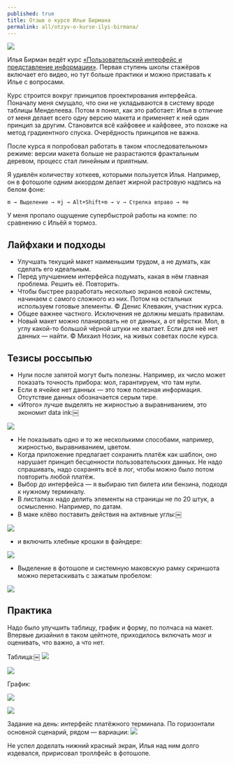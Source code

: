 ```yaml
---
published: true
title: Отзыв о курсе Ильи Бирмана
permalink: all/otzyv-o-kurse-ilyi-birmana/
---
```


![]({{site.baseurl}}/media/birman-course-group.jpg)

Илья Бирман ведёт курс [«Пользовательский интерфейс и представление информации»](http://artgorbunov.ru/educenter/ui/). Первая ступень школы стажёров включает его видео, но тут больше практики и можно приставать к Илье с вопросами.

Курс строится вокруг принципов проектирования интерфейса. Поначалу меня смущало, что они не укладываются в систему вроде таблицы Менделеева. Потом я понял, как это работает: Илья в отличие от меня делает всего одну версию макета и применяет к ней один принцип за другим. Становится всё кайфовее и кайфовее, это похоже на метод градиентного спуска. Очерёдность принципов не важна.

После курса я попробовал работать в таком «последовательном» режиме: версии макета больше не разрастаются фрактальным деревом, процесс стал линейным и приятным.

Я удивлён количеству хоткеев, которыми пользуется Илья. Например, он в фотошопе одним аккордом делает жирной растровую надпись на белом фоне: 

```
m → Выделение → ⌘j → Alt+Shift+m → v → Стрелка вправо → ⌘e
```

У меня пропало ощущение супербыстрой работы на компе: по сравнению с Ильёй я тормоз.

## Лайфхаки и подходы
- Улучшать текущий макет наименьшим трудом, а не думать, как сделать его идеальным.
- Перед улучшением интерфейса подумать, какая в нём главная проблема. Решить её. Повторить.
- Чтобы быстрее разработать несколько экранов новой системы, начинаем с самого сложного из них. Потом на остальных используем готовые элементы. © Денис Клевакин, участник курса.
- Общее важнее частного. Исключения не должны мешать правилам.
- Новый макет можно планировать не от данных, а от вёрстки. Мол, в углу какой-то большой чёрной штуки не хватает. Если для неё нет данных — найти. © Михаил Нозик, на живых советах после курса.

## Тезисы россыпью
- Нули после запятой могут быть полезны. Например, их число может показать точность прибора: мол, гарантируем, что там нули.
- Если в ячейке нет данных — это тоже полезная информация. Отсутствие данных обозначается серым тире.
- «Итого» лучше выделять не жирностью а выравниванием, это экономит data ink:￼

![]({{site.baseurl}}/media/total.png)

- Не показывать одно и то же несколькими способами, например, жирностью, выравниванием, цветом.
- Когда приложение предлагает сохранить платёж как шаблон, оно нарушает принцип бесценности пользовательских данных. Не надо спрашивать, надо сохранять всё в лог, чтобы можно было потом повторить любой платёж.
- Выбор до интерфейса — я выбираю тип билета или бензина, подходя к нужному терминалу.
- В листалках надо делить элементы на страницы не по 20 штук, а осмысленно. Например, по датам.
- В маке клёво поставить действия на активные углы:￼ 

![]({{site.baseurl}}/media/active-corners.png)

- и включить хлебные крошки в файндере:

![]({{site.baseurl}}/media/mac-breadcrumbs.png)

- Выделение в фотошопе и системную маковскую рамку скриншота можно перетаскивать с зажатым пробелом:

![]({{site.baseurl}}/media/space-selection_2.gif)

## Практика
Надо было улучшить таблицу, график и форму, по полчаса на макет. Впервые дизайнил в таком цейтноте, приходилось включать мозг и оценивать, что важно, а что нет. 

Таблица:￼
![]({{site.baseurl}}/media/t-table_2.png)

![]({{site.baseurl}}/media/t-table-res.png)

График:

![]({{site.baseurl}}/media/t-graph_2.png)

![]({{site.baseurl}}/media/t-graph-res_2.png)

Задание на день: интерфейс платёжного терминала. По горизонтали основной сценарий, рядом — вариации:
![]({{site.baseurl}}/media/t-terminal-res.png)

Не успел доделать нижний красный экран, Илья над ним долго издевался, пририсовал троллфейс в фотошопе.
